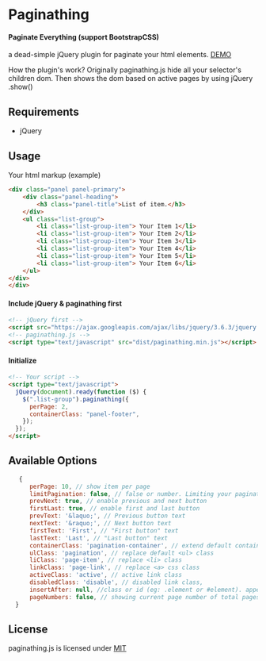 # Paginathing

#### Paginate Everything (support BootstrapCSS)

a dead-simple jQuery plugin for paginate your html elements. [DEMO](https://alfrcr.github.io/paginathing/)

How the plugin's work?
Originally paginathing.js hide all your selector's children dom. Then shows the dom based on active pages by using jQuery .show()

## Requirements

- jQuery

## Usage

Your html markup (example)

```html
<div class="panel panel-primary">
	<div class="panel-heading">
		<h3 class="panel-title">List of item.</h3>
	</div>
	<ul class="list-group">
		<li class="list-group-item"> Your Item 1</li>
		<li class="list-group-item"> Your Item 2</li>
		<li class="list-group-item"> Your Item 3</li>
		<li class="list-group-item"> Your Item 4</li>
		<li class="list-group-item"> Your Item 5</li>
		<li class="list-group-item"> Your Item 6</li>
	</ul>
</div>
</div>
```

#### Include jQuery & paginathing first

```html
<!-- jQuery first -->
<script src="https://ajax.googleapis.com/ajax/libs/jquery/3.6.3/jquery.min.js"></script>
<!-- paginathing.js -->
<script type="text/javascript" src="dist/paginathing.min.js"></script>
```

#### Initialize

```html
<!-- Your script -->
<script type="text/javascript">
  jQuery(document).ready(function ($) {
    $(".list-group").paginathing({
      perPage: 2,
      containerClass: "panel-footer",
    });
  });
</script>
```

## Available Options

```js
   {
      perPage: 10, // show item per page
      limitPagination: false, // false or number. Limiting your pagination number.
      prevNext: true, // enable previous and next button
      firstLast: true, // enable first and last button
      prevText: '&laquo;', // Previous button text
      nextText: '&raquo;', // Next button text
      firstText: 'First', // "First button" text
      lastText: 'Last', // "Last button" text
      containerClass: 'pagination-container', // extend default container class
      ulClass: 'pagination', // replace default <ul> class
      liClass: 'page-item', // replace <li> class
      linkClass: 'page-link', // replace <a> css class
      activeClass: 'active', // active link class
      disabledClass: 'disable', // disabled link class,
      insertAfter: null, //class or id (eg: .element or #element). append the paginator after certain element
      pageNumbers: false, // showing current page number of total pages number, to work properly limitPagination must be true
  }
```

## License

paginathing.js is licensed under [MIT](./LICENSE)
